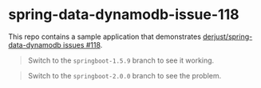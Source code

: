 # spring-data-dynamodb-issue-118

This repo contains a sample application that demonstrates [derjust/spring-data-dynamodb issues #118](https://github.com/derjust/spring-data-dynamodb/issues/118).

> Switch to the `springboot-1.5.9` branch to see it working.

> Switch to the `springboot-2.0.0` branch to see the problem.
